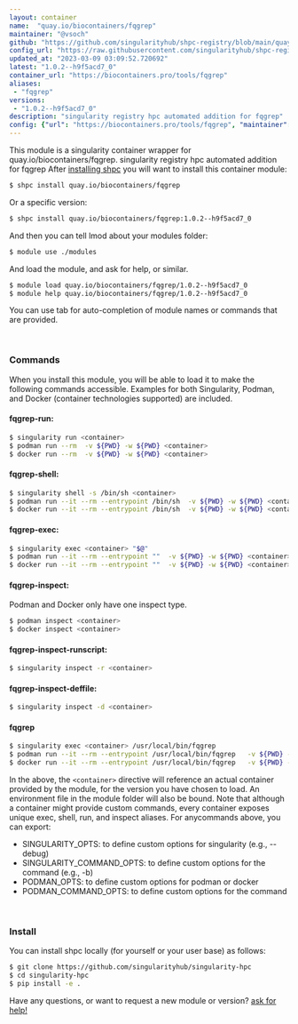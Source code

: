 ```yaml
---
layout: container
name:  "quay.io/biocontainers/fqgrep"
maintainer: "@vsoch"
github: "https://github.com/singularityhub/shpc-registry/blob/main/quay.io/biocontainers/fqgrep/container.yaml"
config_url: "https://raw.githubusercontent.com/singularityhub/shpc-registry/main/quay.io/biocontainers/fqgrep/container.yaml"
updated_at: "2023-03-09 03:09:52.720692"
latest: "1.0.2--h9f5acd7_0"
container_url: "https://biocontainers.pro/tools/fqgrep"
aliases:
 - "fqgrep"
versions:
 - "1.0.2--h9f5acd7_0"
description: "singularity registry hpc automated addition for fqgrep"
config: {"url": "https://biocontainers.pro/tools/fqgrep", "maintainer": "@vsoch", "description": "singularity registry hpc automated addition for fqgrep", "latest": {"1.0.2--h9f5acd7_0": "sha256:42a060b8612a1115c65fbe88746e107e085419d9a9718c9c34d3776cddc41e0d"}, "tags": {"1.0.2--h9f5acd7_0": "sha256:42a060b8612a1115c65fbe88746e107e085419d9a9718c9c34d3776cddc41e0d"}, "docker": "quay.io/biocontainers/fqgrep", "aliases": {"fqgrep": "/usr/local/bin/fqgrep"}}
---
```


This module is a singularity container wrapper for quay.io/biocontainers/fqgrep.
singularity registry hpc automated addition for fqgrep
After [installing shpc](#install) you will want to install this container module:


```bash
$ shpc install quay.io/biocontainers/fqgrep
```

Or a specific version:

```bash
$ shpc install quay.io/biocontainers/fqgrep:1.0.2--h9f5acd7_0
```

And then you can tell lmod about your modules folder:

```bash
$ module use ./modules
```

And load the module, and ask for help, or similar.

```bash
$ module load quay.io/biocontainers/fqgrep/1.0.2--h9f5acd7_0
$ module help quay.io/biocontainers/fqgrep/1.0.2--h9f5acd7_0
```

You can use tab for auto-completion of module names or commands that are provided.

<br>

### Commands

When you install this module, you will be able to load it to make the following commands accessible.
Examples for both Singularity, Podman, and Docker (container technologies supported) are included.

#### fqgrep-run:

```bash
$ singularity run <container>
$ podman run --rm  -v ${PWD} -w ${PWD} <container>
$ docker run --rm  -v ${PWD} -w ${PWD} <container>
```

#### fqgrep-shell:

```bash
$ singularity shell -s /bin/sh <container>
$ podman run --it --rm --entrypoint /bin/sh  -v ${PWD} -w ${PWD} <container>
$ docker run --it --rm --entrypoint /bin/sh  -v ${PWD} -w ${PWD} <container>
```

#### fqgrep-exec:

```bash
$ singularity exec <container> "$@"
$ podman run --it --rm --entrypoint ""  -v ${PWD} -w ${PWD} <container> "$@"
$ docker run --it --rm --entrypoint ""  -v ${PWD} -w ${PWD} <container> "$@"
```

#### fqgrep-inspect:

Podman and Docker only have one inspect type.

```bash
$ podman inspect <container>
$ docker inspect <container>
```

#### fqgrep-inspect-runscript:

```bash
$ singularity inspect -r <container>
```

#### fqgrep-inspect-deffile:

```bash
$ singularity inspect -d <container>
```


#### fqgrep

```bash
$ singularity exec <container> /usr/local/bin/fqgrep
$ podman run --it --rm --entrypoint /usr/local/bin/fqgrep   -v ${PWD} -w ${PWD} <container> -c " $@"
$ docker run --it --rm --entrypoint /usr/local/bin/fqgrep   -v ${PWD} -w ${PWD} <container> -c " $@"
```



In the above, the `<container>` directive will reference an actual container provided
by the module, for the version you have chosen to load. An environment file in the
module folder will also be bound. Note that although a container
might provide custom commands, every container exposes unique exec, shell, run, and
inspect aliases. For anycommands above, you can export:

 - SINGULARITY_OPTS: to define custom options for singularity (e.g., --debug)
 - SINGULARITY_COMMAND_OPTS: to define custom options for the command (e.g., -b)
 - PODMAN_OPTS: to define custom options for podman or docker
 - PODMAN_COMMAND_OPTS: to define custom options for the command

<br>

### Install

You can install shpc locally (for yourself or your user base) as follows:

```bash
$ git clone https://github.com/singularityhub/singularity-hpc
$ cd singularity-hpc
$ pip install -e .
```

Have any questions, or want to request a new module or version? [ask for help!](https://github.com/singularityhub/singularity-hpc/issues)